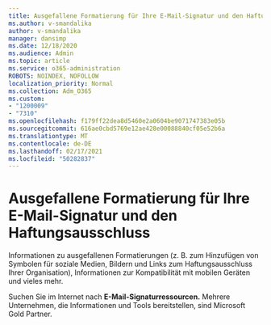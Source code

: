 ```yaml
---
title: Ausgefallene Formatierung für Ihre E-Mail-Signatur und den Haftungsausschluss
ms.author: v-smandalika
author: v-smandalika
manager: dansimp
ms.date: 12/18/2020
ms.audience: Admin
ms.topic: article
ms.service: o365-administration
ROBOTS: NOINDEX, NOFOLLOW
localization_priority: Normal
ms.collection: Adm_O365
ms.custom:
- "1200009"
- "7310"
ms.openlocfilehash: f179ff22dea8d5460e2a0604be9071747383e05b
ms.sourcegitcommit: 616ae0cbd5769e12ae428e00088840cf05e52b6a
ms.translationtype: MT
ms.contentlocale: de-DE
ms.lasthandoff: 02/17/2021
ms.locfileid: "50282837"
---
```

# <a name="fancy-formatting-for-your-email-signature-and-disclaimer"></a>Ausgefallene Formatierung für Ihre E-Mail-Signatur und den Haftungsausschluss
Informationen zu ausgefallenen Formatierungen (z. B. zum Hinzufügen von Symbolen für soziale Medien, Bildern und Links zum Haftungsausschluss Ihrer Organisation), Informationen zur Kompatibilität mit mobilen Geräten und vieles mehr.

Suchen Sie im Internet nach **E-Mail-Signaturressourcen.** Mehrere Unternehmen, die Informationen und Tools bereitstellen, sind Microsoft Gold Partner.
